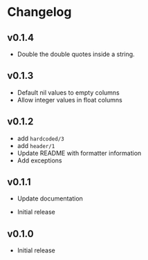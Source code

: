 # Changelog

## v0.1.4

* Double the double quotes inside a string.

## v0.1.3

* Default nil values to empty columns
* Allow integer values in float columns

## v0.1.2

* add `hardcoded/3`
* add `header/1`
* Update README with formatter information
* Add exceptions

## v0.1.1

* Update documentation

* Initial release
## v0.1.0

* Initial release
